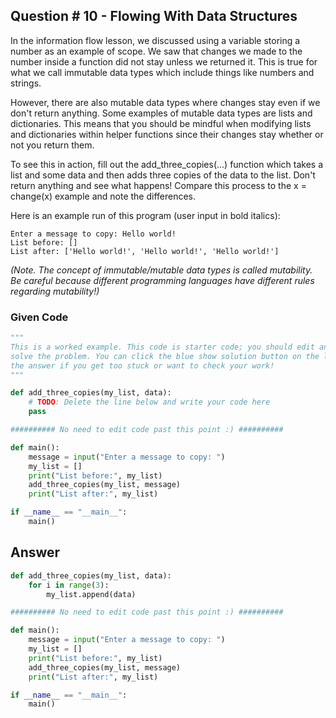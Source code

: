 ## Question # 10 - Flowing With Data Structures
In the information flow lesson, we discussed using a variable storing a number as an example of scope. We saw that changes we made to the number inside a function did not stay unless we returned it. This is true for what we call immutable data types which include things like numbers and strings.

However, there are also mutable data types where changes stay even if we don't return anything. Some examples of mutable data types are lists and dictionaries. This means that you should be mindful when modifying lists and dictionaries within helper functions since their changes stay whether or not you return them.

To see this in action, fill out the add_three_copies(...) function which takes a list and some data and then adds three copies of the data to the list. Don't return anything and see what happens! Compare this process to the x = change(x) example and note the differences.

Here is an example run of this program (user input in bold italics):

```
Enter a message to copy: Hello world!
List before: []
List after: ['Hello world!', 'Hello world!', 'Hello world!']
```

*(Note. The concept of immutable/mutable data types is called mutability. Be careful because different programming languages have different rules regarding mutability!)*

### Given Code
```python
"""
This is a worked example. This code is starter code; you should edit and run it to 
solve the problem. You can click the blue show solution button on the left to see 
the answer if you get too stuck or want to check your work!
"""

def add_three_copies(my_list, data):
    # TODO: Delete the line below and write your code here
    pass

########## No need to edit code past this point :) ##########

def main():
    message = input("Enter a message to copy: ")
    my_list = []
    print("List before:", my_list)
    add_three_copies(my_list, message)
    print("List after:", my_list)

if __name__ == "__main__":
    main()
```

## Answer
```python
def add_three_copies(my_list, data):
    for i in range(3):
        my_list.append(data)

########## No need to edit code past this point :) ##########

def main():
    message = input("Enter a message to copy: ")
    my_list = []
    print("List before:", my_list)
    add_three_copies(my_list, message)
    print("List after:", my_list)

if __name__ == "__main__":
    main()
```